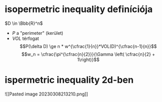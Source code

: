 # isopermetric inequality definíciója
$D \in \Bbb{R}^n$ 
- $P$ a "perimeter" (kerület)
- $VOL$ térfogat
$$P(\delta D) \ge n * w^{\cfrac{1}{n}}*VOL(D)^{\cfrac{n-1}{n}}$$
$$w_n = \cfrac{\pi^{\cfrac{n}{2}}}{\Gamma \left( \cfrac{n}{2} + 1\right)}$$
# ispermetric inequality 2d-ben
![[Pasted image 20230308213210.png]]
